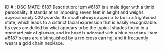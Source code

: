 ID # : DSC-MATE-6187
Description: Item #6187 is a male tiger with a timid personality. It stands at an imposing seven feet in height and weighs approximately 500 pounds. Its mouth always appears to be in a frightened state, which leads to a distinct facial expression that is easily recognizable. Its eyes are dulled by what appears to be the typical shades found in a standard pair of glasses, and its head is adorned with a blue bandana. Item #6187's ears are distinguished by a red cross earring, and it frequently wears a gold chain necklace.